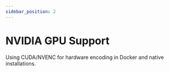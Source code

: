 ```yaml
---
sidebar_position: 2
---
```


# NVIDIA GPU Support

Using CUDA/NVENC for hardware encoding in Docker and native installations.
